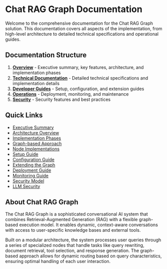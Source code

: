 # Chat RAG Graph Documentation

Welcome to the comprehensive documentation for the Chat RAG Graph solution. This documentation covers all aspects of the implementation, from high-level architecture to detailed technical specifications and operational guides.

## Documentation Structure

1. **[Overview](./overview/README.md)** - Executive summary, key features, architecture, and implementation phases
2. **[Technical Documentation](./technical/README.md)** - Detailed technical specifications and implementation details
3. **[Developer Guides](./developer/README.md)** - Setup, configuration, and extension guides
4. **[Operations](./operations/README.md)** - Deployment, monitoring, and maintenance
5. **[Security](./security/README.md)** - Security features and best practices

## Quick Links

- [Executive Summary](./overview/executive-summary.md)
- [Architecture Overview](./overview/architecture.md)
- [Implementation Phases](./overview/implementation-phases.md)
- [Graph-based Approach](./technical/graph-approach.md)
- [Node Implementations](./technical/node-implementations.md)
- [Setup Guide](./developer/setup.md)
- [Configuration Guide](./developer/configuration.md)
- [Extending the Graph](./developer/extending-graph.md)
- [Deployment Guide](./operations/deployment.md)
- [Monitoring Guide](./operations/monitoring.md)
- [Security Model](./security/security-model.md)
- [LLM Security](./security/llm-security.md)

## About Chat RAG Graph

The Chat RAG Graph is a sophisticated conversational AI system that combines Retrieval-Augmented Generation (RAG) with a flexible graph-based execution model. It enables dynamic, context-aware conversations with access to user-specific knowledge bases and external tools.

Built on a modular architecture, the system processes user queries through a series of specialized nodes that handle tasks like query rewriting, document retrieval, tool selection, and response generation. The graph-based approach allows for dynamic routing based on query characteristics, ensuring optimal handling of each user interaction.